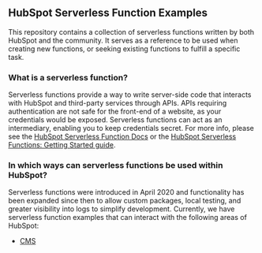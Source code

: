 ## HubSpot Serverless Function Examples
This repository contains a collection of serverless functions written by both HubSpot and the community. It serves as a reference to be used when creating new functions, or seeking existing functions to fulfill a specific task.

### What is a serverless function?
Serverless functions provide a way to write server-side code that interacts with HubSpot and third-party services through APIs. APIs requiring authentication are not safe for the front-end of a website, as your credentials would be exposed. Serverless functions can act as an intermediary, enabling you to keep credentials secret. For more info, please see the [HubSpot Serverless Function Docs](https://developers.hubspot.com/docs/cms/features/serverless-functions) or the [HubSpot Serverless Functions: Getting Started guide](https://developers.hubspot.com/docs/cms/guides/getting-started-with-serverless-functions).

### In which ways can serverless functions be used within HubSpot?
Serverless functions were introduced in April 2020 and functionality has been expanded since then to allow custom packages, local testing, and greater visibility into logs to simplify development. Currently, we have serverless function examples that can interact with the following areas of HubSpot:

- [CMS](cms)
